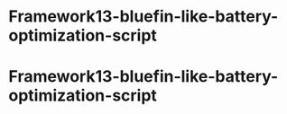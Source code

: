 # Framework13-bluefin-like-battery-optimization-script
# Framework13-bluefin-like-battery-optimization-script

